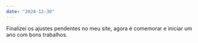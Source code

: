 ```yaml
---
date: "2024-12-30"
---
```


Finalizei os ajustes pendentes no meu site, agora é comemorar e iniciar um ano com bons trabalhos.
